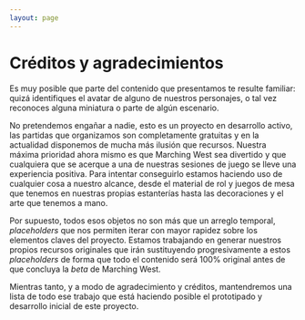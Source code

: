 ```yaml
---
layout: page
---
```


# Créditos y agradecimientos

Es muy posible que parte del contenido que presentamos te resulte familiar\: quizá identifiques el avatar de alguno de nuestros personajes, o tal vez reconoces alguna miniatura o parte de algún escenario.

No pretendemos engañar a nadie, esto es un proyecto en desarrollo activo, las partidas que organizamos son completamente gratuitas y en la actualidad disponemos de mucha más ilusión que recursos. Nuestra máxima prioridad ahora mismo es que Marching West sea divertido y que cualquiera que se acerque a una de nuestras sesiones de juego se lleve una experiencia positiva. Para intentar conseguirlo estamos haciendo uso de cualquier cosa a nuestro alcance, desde el material de rol y juegos de mesa que tenemos en nuestras propias estanterías hasta las decoraciones y el arte que tenemos a mano.

Por supuesto, todos esos objetos no son más que un arreglo temporal, _placeholders_ que nos permiten iterar con mayor rapidez sobre los elementos claves del proyecto. Estamos trabajando en generar nuestros propios recursos originales que irán sustituyendo progresivamente a estos _placeholders_ de forma que todo el contenido será 100% original antes de que concluya la _beta_ de Marching West.

Mientras tanto, y a modo de agradecimiento y créditos, mantendremos una lista de todo ese trabajo que está haciendo posible el prototipado y desarrollo inicial de este proyecto.
